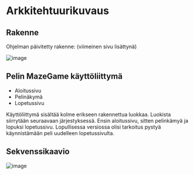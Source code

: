 # Arkkitehtuurikuvaus
## Rakenne

Ohjelman päivitetty rakenne: (viimeinen sivu lisättynä)

![image](https://user-images.githubusercontent.com/101586122/165270406-3c6a299f-b02d-4918-9297-ac4b5deedae6.png)

## Pelin MazeGame käyttöliittymä

* Aloitussivu
* Pelinäkymä
* Lopetussivu

Käyttöliittymä sisältää kolme erikseen rakennettua luokkaa. Luokista siirrytään seuraavaan järjestyksessä.
Ensin aloitussivu, sitten pelinkämyä ja lopuksi lopetussivu. Lopullisessa versiossa olisi tarkoitus pystyä
käynnistämään peli uudelleen lopetussivulta.

## Sekvenssikaavio

![image](https://user-images.githubusercontent.com/101586122/166227286-fae9a844-ac13-488c-8c25-08336690238e.png)
